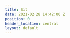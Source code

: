 ```yaml
---
title: Sit
date: 2021-02-28 14:42:00 Z
position: 0
header_location: central
layout: default
---
```


